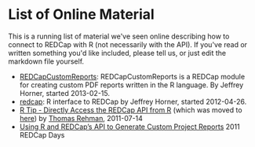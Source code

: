 List of Online Material
==============================================

This is a running list of material we've seen online describing how to connect to REDCap with R (not necessarily with the API).  If you've read or written something you'd like included, please tell us, or just edit the markdown file yourself.
* [REDCapCustomReports](https://github.com/jeffreyhorner/REDCapCustomReports): REDCapCustomReports is a REDCap module for creating custom PDF reports written in the R language. By Jeffrey Horner, started 2013-02-15.
* [redcap](https://github.com/jeffreyhorner/redcap): R interface to REDCap by Jeffrey Horner, started 2012-04-26.
* [R Tip - Directly Access the REDCap API from R](https://plus.google.com/+ThomasRehman/posts/U3fVCTV4EdQ) (which was moved to [here](http://www.thomasrehman.net/2011/07/14/r-tip-directly-access-the-redcap-api-from-r/)) by [Thomas Rehman](https://plus.google.com/+ThomasRehman/posts), 2011-07-14
* [Using R and REDCap’s API to Generate Custom Project Reports](https://www.ctspedia.org/wiki/pub/CTSpedia/ReproducibleResearchMethodology/REDCap.Day.2011.TerriScott.pdf) 2011 REDCap Days
